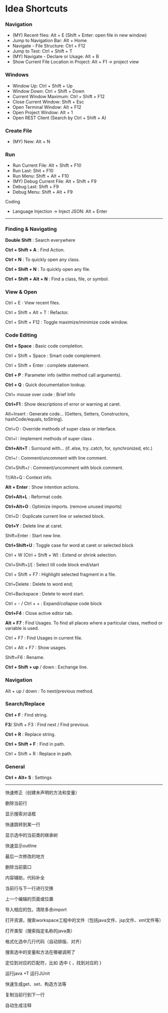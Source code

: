 # Idea Shortcuts

### Navigation

- (MY) Recent files: Alt + E (Shift + Enter: open file in new window)
- Jump to Navigation Bar: Alt + Home
- Navigate - File Structure: Ctrl + F12
- Jump to Test: Ctrl + Shift + T
- (MY) Navigate - Declare or Usage: Alt + B
- Show Current File Location in Project: Alt + F1 -> project view

### Windows

- Window Up: Ctrl + Shift + Up
- Window Down: Ctrl + Shift + Down
- Current Window Maximum: Ctrl + Shift + F12
- Close Current Window: Shift + Esc
- Open Terminal Window: Alt + F12
- Open Project Window: Alt + 1 
- Open REST Client (Search by Ctrl + Shift + A)

### Create File

- (MY) New: Alt + N

### Run

- Run Current File: Alt + Shift + F10 
- Run Last: Shit + F10
- Run Menu: Shift + Alt + F10
- (MY) Debug Current File: Alt + Shift + F9
- Debug Last: Shift + F9
- Debug Menu: Shift + Alt + F9

Coding

- Language Injection -> Inject JSON: Alt + Enter



---



### Finding & Navigating

**Double Shift** : Search everywhere

**Ctrl + Shift + A** : Find Action.

**Ctrl + N** : To quickly open any class.

**Ctrl + Shift + N** : To quickly open any file.

**Ctrl + Shift + Alt + N** : Find a class, file, or symbol.



### View & Open

Ctrl + E : View recent files.

Ctrl + Shift + Alt + T : Refactor.

Ctrl + Shift + F12 : Toggle maximize/minimize code window.

### Code Editing

**Ctrl + Space** : Basic code completion.

Ctrl + Shift + Space : Smart code complement.

Ctrl + Shift + Enter : complete statement.

**Ctrl + P** : Parameter info (within method call arguments).

**Ctrl + Q** : Quick documentation lookup.

Ctrl+ mouse over code : Brief Info

**Ctrl+F1** : Show descriptions of error or warning at caret.

Alt+Insert : Generate code... (Getters, Setters, Constructors, hashCode/equals, toString).

Ctrl+O : Override methods of super class or interface.

Ctrl+I : Implement methods of super class .

**Ctrl+Alt+T** : Surround with… (if..else, try..catch, for, synchronized, etc.)

Ctrl+/  :  Comment/uncomment with line comment.

Ctrl+Shift+/ : Comment/uncomment with block comment.

?//Alt+Q : Context info.

**Alt + Enter** : Show intention actions.

**Ctrl+Alt+L** : Reformat code.

**Ctrl+Alt+O** : Optimize imports. (remove unused imports)

Ctrl+D : Duplicate current line or selected block.

**Ctrl+Y** : Delete line at caret.

Shift+Enter : Start new line.

**Ctrl+Shift+U** : Toggle case for word at caret or selected block

Ctrl + W (Ctrl + Shift + W) : Extend or shrink selection.

Ctrl+Shift+]/[ : Select till code block end/start

Ctrl + Shift + F7 : Highlight selected fragment in a file.

Ctrl+Delete : Delete to word end;

Ctrl+Backspace : Delete to word start.

Ctrl + -  / Ctrl + + : Expand/collapse code block

**Ctrl+F4** : Close active editor tab. 

**Alt + F7** : Find Usages. To find all places where a particular class, method or variable is used. 

Ctrl + F7 : Find Usages in current file.

Ctrl + Alt + F7 : Show usages.

Shift+F6 : Rename.

**Ctrl + Shift + up** / down : Exchange line.



### Navigation

Alt + up / down : To next/previous method.



### Search/Replace

**Ctrl + F** : Find string.

**F3**/ Shift + F3 : Find next / Find previous.

**Ctrl + R** : Replace string.

**Ctrl + Shift + F** : Find in path.

Ctrl + Shift + R : Replace in path.



### General

**Ctrl + Alt+ S** : Settings



---------



快速修正（创建未声明的方法和变量）

删除当前行

显示搜索对话框 

快速跳转到某一行

显示选中的当前类的继承树 

快速显示outline 

最后一次修改的地方

删除当前窗口

内容辅助，代码补全 

当前行与下一行进行交换 

上一个编辑的页面或位置

导入相应的包，清除多余import

打开资源，搜索workspace工程中的文件（包括java文件、jsp文件、xml文件等）

打开类型（搜索指定名称的java类） 

格式化选中几行代码（自动排版、对齐）

搜索选中的变量和方法在哪被调用了 

定位到对应的匹配符，比如 选中 { ，找到对应的 }

运行java +T 运行JUnit 

快速生成get、set、构造方法等 

 复制当前行到下一行

自动生成注释